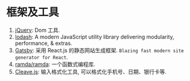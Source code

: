 # 框架及工具

1. [jQuery](https://github.com/jquery/jquery): Dom 工具.
2. [lodash](https://github.com/lodash/lodash): A modern JavaScript utility library delivering modularity, performance, & extras.
3. [Gatsby](https://github.com/gatsbyjs/gatsby): 采用 React.js 的静态网站生成框架. `Blazing fast modern site generator for React`.
4. [ramda/ramda](https://github.com/ramda/ramda): 一个函数式编程库.
5. [Cleave.js](https://github.com/nosir/cleave.js): 输入格式化工具, 可以格式化手机号、日期、银行卡等.
